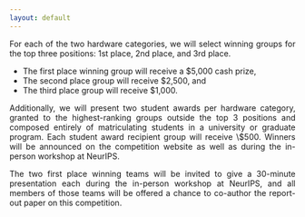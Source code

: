 ```yaml
---
layout: default
---
```




<p style='text-align: justify;'>
 For each of the two hardware categories, we will select winning groups for the top three positions: 1st place, 2nd place, and 3rd place.</p>

- The first place winning group will receive a \$5,000 cash prize,
- The second  place group will receive \$2,500, and
- The third place group will receive \$1,000.

<p style='text-align: justify;'>Additionally, we will present two student awards per hardware category, granted to the highest-ranking groups outside the top 3 positions and composed entirely of matriculating students in a university or graduate program. Each student award recipient group will receive \$500. Winners will be announced on the competition website as well as during the in-person workshop at NeurIPS.</p>

<p style='text-align: justify;'>The two first place winning teams will be invited to give a 30-minute presentation each during the in-person workshop at NeurIPS, and all members of those teams will be offered a chance to co-author the report-out paper on this competition.</p>